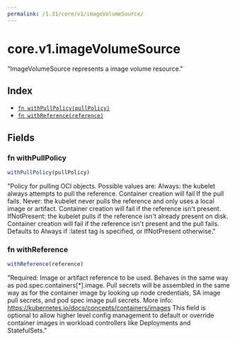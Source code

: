 ```yaml
---
permalink: /1.31/core/v1/imageVolumeSource/
---
```


# core.v1.imageVolumeSource

"ImageVolumeSource represents a image volume resource."

## Index

* [`fn withPullPolicy(pullPolicy)`](#fn-withpullpolicy)
* [`fn withReference(reference)`](#fn-withreference)

## Fields

### fn withPullPolicy

```ts
withPullPolicy(pullPolicy)
```

"Policy for pulling OCI objects. Possible values are: Always: the kubelet always attempts to pull the reference. Container creation will fail If the pull fails. Never: the kubelet never pulls the reference and only uses a local image or artifact. Container creation will fail if the reference isn't present. IfNotPresent: the kubelet pulls if the reference isn't already present on disk. Container creation will fail if the reference isn't present and the pull fails. Defaults to Always if :latest tag is specified, or IfNotPresent otherwise."

### fn withReference

```ts
withReference(reference)
```

"Required: Image or artifact reference to be used. Behaves in the same way as pod.spec.containers[*].image. Pull secrets will be assembled in the same way as for the container image by looking up node credentials, SA image pull secrets, and pod spec image pull secrets. More info: https://kubernetes.io/docs/concepts/containers/images This field is optional to allow higher level config management to default or override container images in workload controllers like Deployments and StatefulSets."